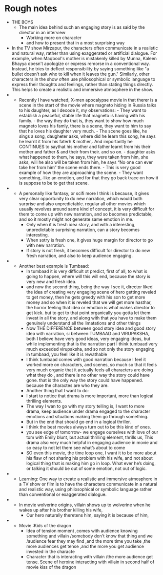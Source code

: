 # Rough notes

- THE BOYS
    - The main idea behind such an engaging story is as said by the director in an interview
        - Working more on character
        - and how to present that in a most surprising way
- In the TV show Mirzapur, the characters often communicate in a realistic and natural way, rather than using exaggerated or artificial dialogue. For example, when Maqbool's mother is mistakenly killed by Munna, Kaleen Bhayya doesn't apologize or express remorse in a conventional way. Instead, he tries to deflect responsibility by saying something like "a bullet doesn't ask who to kill when it leaves the gun." Similarly, other characters in the show often use philosophical or symbolic language to express their thoughts and feelings, rather than stating things directly. This helps to create a realistic and immersive atmosphere in the show.
- - Recently I have watched, X-men apocalypse movie in that therer is a scene in the start of the movie where magneto hiding in Russia talks to his daughter, as I decode it, my observations:
        - They want to establish a peaceful, stable life that magneto is having with his family.
        - the way they do that is, they want to show how much magneto loves his famly, there is a scene, they want to him to say that he loves his daughter very much.
        - The scene goes like, he sings a song, daugheter asks, where did he learn this song, he says he learnt it from his faterh & mother,. And importantly he CONTINUES to saythat his mother and father learnt from his their mother and father & and their from their. and so on.
        - daughter asks what happened to them, he says, they were taken from him, she asks, will he also will be taken from him, he says “No one can ever take her from him” the scene ends there.
        - This is very good example of how they are approaching the scene.
        - They want something,-like an emotion, and for that they go back trace on how it is suppose to be to get that scene.
- - A personally like fantasy, or scifi more I think is because, it gives very clear opportunity to do new narration, which would both surprise and also unpredictable. regular all other movies which usually revolves around same kind of concept, it is very difficult for them to come up with new narration, and so becomes predictable, and so it mostly might not generate same emotion in me.
    - Only when it is fresh idea story, and with a interesting, unpredictable surprising narration, can a story becomes interesting.
    - When sotry is fresh one, it gives huge margin for director to go with new narration.
    - If story is not fresh, it becomes difficult for director to do new fresh narration, and also to keep audience engaging.
- - Another best example is Tumbaad:
    - In tumbaad it is very difficult ot predict, first of all, to what is going to happen, where will this will end, because the story is very new and fresh idea.
    - and now the second thing, being the way I see it, director liked the idea of creating very engaging scene of hero getting reveled to get money, then he gets greedy with his son to get more money and so when it is reveled that we will get more hasthar, the horror feeling that idea or emotion is what makes director to get kick. but to get to that point organically you gotta let them invest in all the story, and along with that you have to make them genuinely understand all the limatations and other things
    - Now THE DIFFERENCE between good story idea and good story idea with narration, si between TUMBAAD and VIRUPAKSHA, both I believe have very good ideas, very engaging ideas, but while implementing that is the narration part I think tumbaad very much exceeded virupaksha, and so not only the story engaging in tumbaad, you feel like it is rewathable
    - I think tumbaad comes with good narration because I feel it worked more on characters, and scenes, so much so that it feels very much organic that it actually feels all characters are doing what they do , and there is no other way the story could have gone. that is the only way the story could have happened. because the charactes are who they are.
    - Another thing that I want to do:
    - I start to notice that drama is more important, more than logical thrilling elements.
    - The way I wan to go with my story telling is, I want to more drama, keep audience under drama engaged to the character emotions and situations making them go through something.
    - But in the end that should go end in a logical thriller.
    - I think the best movies always turn out to be this kind of ones.
    - you see edge of tomorrow- we engage ourselves with love of our tom with Emily blunt, but actual thrilling element, thrills us, This drama also very much helpful in engaging audience in movie and so easy to not let them see what’s about to come
    - SO even this movie, the time loop one, I want it to be more about his flaw of not sharing his problem with his wife, and not about logical thing that is making him go in loop. What ever he’s doing, or talking it should be out of some emotion, not out of logic.
- - Learning: One way to create a realistic and immersive atmosphere in a TV show or film is to have the characters communicate in a natural and realistic way, using philosophical or symbolic language rather than conventional or exaggerated dialogue.
- - In movie wolverine origins, villain shows up to wolverine when he wakes up after his brother killing his wife,
    - Our hero naturally theretens him, saying it is because of him,
- - Movie :Kids of the dragon
    - Idea of tension moment ,comes with audience knowing something and villain /somebody don't know that thing and we /audience fear they may find ,and the more time you take ,the more audiences get tense ,and the more you get audience invested in the characte
    - Character that is interacting with villain /the more audience get tense. Scene of heroine interacting with villain in second half of movie kiss of the dragon